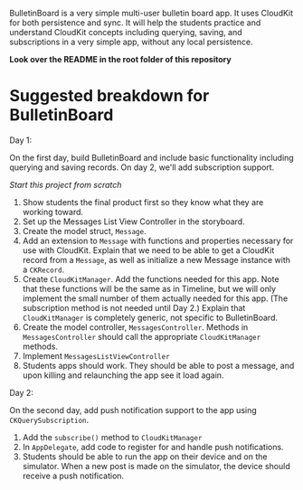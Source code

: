BulletinBoard is a very simple multi-user bulletin board app. It uses CloudKit for both persistence and sync. It will help the students practice and understand CloudKit concepts including querying, saving, and subscriptions in a very simple app, without any local persistence.

**Look over the README in the root folder of this repository**

# Suggested breakdown for BulletinBoard

Day 1:

On the first day, build BulletinBoard and include basic functionality including querying and saving records. On day 2, we'll add subscription support.

*Start this project from scratch*

1. Show students the final product first so they know what they are working toward.
2. Set up the Messages List View Controller in the storyboard.
3. Create the model struct, `Message`.
4. Add an extension to `Message` with functions and properties necessary for use with CloudKit. Explain that we need to be able to get a CloudKit record from a `Message`, as well as initialize a new Message instance with a `CKRecord`.
5. Create `CloudKitManager`. Add the functions needed for this app. Note that these functions will be the same as in Timeline, but we will only implement the small number of them actually needed for this app. (The subscription method is not needed until Day 2.) Explain that `CloudKitManager` is completely generic, not specific to BulletinBoard.
6. Create the model controller, `MessagesController`. Methods in `MessagesController` should call the appropriate `CloudKitManager` methods.
7. Implement `MessagesListViewController`
8. Students apps should work. They should be able to post a message, and upon killing and relaunching the app see it load again.

Day 2:

On the second day, add push notification support to the app using `CKQuerySubscription`.

1. Add the `subscribe()` method to `CloudKitManager`
2. In `AppDelegate`, add code to register for and handle push notifications.
3. Students should be able to run the app on their device and on the simulator. When a new post is made on the simulator, the device should receive a push notification.
